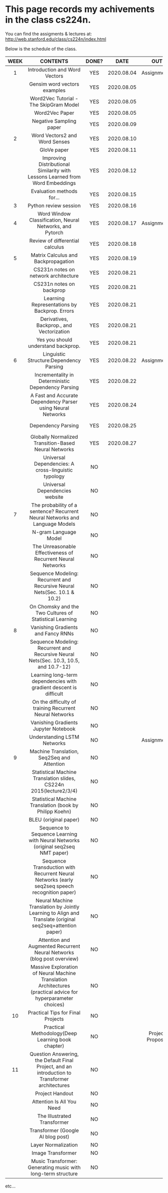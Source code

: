 This page records my achivements in the class cs224n.
=============================================================
You can find the assigments & lectures at:  
http://web.stanford.edu/class/cs224n/index.html

Below is the schedule of the class.  

|WEEK|CONTENTS|DONE?|DATE|OUT|DUE
|:---:|:---:|:---:|:---:|:---:|:---:|
|1|Introduction and Word Vectors|YES|2020.08.04|Assignment1||
||Gensim word vectors examples|YES|2020.08.05|||
||Word2Vec Tutorial - The SkipGram Model|YES|2020.08.05|||
||Word2Vec Paper|YES|2020.08.05|||
||Negative Sampling paper|YES|2020.08.09|||
|2|Word Vectors2 and Word Senses|YES|2020.08.10||Assignment1-Done|
||GloVe paper|YES|2020.08.11|||
||Improving Distributional Similarity with Lessons Learned from Word Embeddings|YES|2020.08.12|||
||Evaluation methods for...|YES|2020.08.15|||
|3|Python review session|YES|2020.08.16|||
|4|Word Window Classification, Neural Networks, and Pytorch|YES|2020.08.17|Assignment2|Assignment1|
||Review of differential calculus|YES|2020.08.18|||
|5|Matrix Calculus and Backpropagation|YES|2020.08.19|||
||CS231n notes on network architecture|YES|2020.08.21|||
||CS231n notes on backprop|YES|2020.08.21|||
||Learning Representations by Backprop. Errors|YES|2020.08.21|||
||Derivatives, Backprop., and Vectorization|YES|2020.08.21|||
||Yes you should understand backprop.|YES|2020.08.21||Assignment2-Done|
|6|Linguistic Structure:Dependency Parsing|YES|2020.08.22|Assignment3|Assignment2|
||Incrementality in Deterministic Dependency Parsing|YES|2020.08.22|||
||A Fast and Accurate Dependency Parser using Neural Networks|YES|2020.08.24|||
||Dependency Parsing|YES|2020.08.25||Assignment3-Done|
||Globally Normalized Transition-Based Neural Networks|YES|2020.08.27|||
||Universal Dependencies: A cross-linguistic typology|NO||||
||Universal Dependencies website|NO||||
|7|The probability of a sentence? Recurrent Neural Networks and Language Models|NO||||
||N-gram Language Model|NO||||
||The Unreasonable Effectiveness of Recurrent Neural Networks|NO||||
||Sequence Modeling: Recurrent and Recursive Neural Nets(Sec. 10.1 & 10.2)|NO||||
||On Chomsky and the Two Cultures of Statistical Learning|NO||||
|8|Vanishing Gradients and Fancy RNNs|NO||||
||Sequence Modeling: Recurrent and Recursive Neural Nets(Sec. 10.3, 10.5, and 10.7-12)|NO||||
||Learning long-term dependencies with gradient descent is difficult|NO||||
||On the difficulty of training Recurrent Neural Networks|NO||||
||Vanishing Gradients Jupyter Notebook|NO||||
||Understanding LSTM Networks|NO||Assignment4|Assignment2|
|9|Machine Translation, Seq2Seq and Attention|NO||||
||Statistical Machine Translation slides, CS224n 2015(lecture2/3/4)|NO||||
||Statistical Machine Translation (book by Philipp Koehn)|NO||||
||BLEU (original paper)|NO||||
||Sequence to Sequence Learning with Neural Networks (original seq2seq NMT paper)|NO||||
||Sequence Transduction with Recurrent Neural Networks (early seq2seq speech recognition paper)|NO||||
||Neural Machine Translation by Jointly Learning to Align and Translate (original seq2seq+attention paper)|NO||||
||Attention and Augmented Recurrent Neural Networks (blog post overview)|NO||||
||Massive Exploration of Neural Machine Translation Architectures (practical advice for hyperparameter choices)|NO||||
|10|Practical Tips for Final Projects|NO||||
||Practical Methodology(Deep Learning book chapter)|NO||Project Proposal||
|11|Question Answering, the Default Final Project, and an introduction to Transformer architectures|NO|||Assignment4|
||Project Handout|NO||||
||Attention Is All You Need|NO||||
||The Illustrated Transformer|NO||||
||Transformer (Google AI blog post)|NO||||
||Layer Normalization|NO||||
||Image Transformer|NO||||
||Music Transformer: Generating music with long-term structure|NO||||
  
etc...

